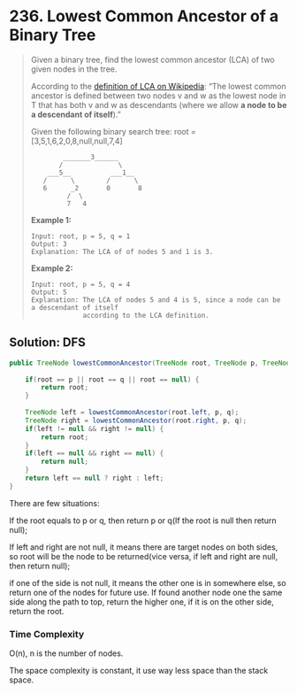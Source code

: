 # 236. Lowest Common Ancestor of a Binary Tree

> Given a binary tree, find the lowest common ancestor \(LCA\) of two given nodes in the tree.
>
> According to the [definition of LCA on Wikipedia](https://en.wikipedia.org/wiki/Lowest_common_ancestor): “The lowest common ancestor is defined between two nodes v and w as the lowest node in T that has both v and w as descendants \(where we allow **a node to be a descendant of itself**\).”
>
> Given the following binary search tree:  root = \[3,5,1,6,2,0,8,null,null,7,4\]
>
> ```text
>         _______3______
>        /              \
>     ___5__          ___1__
>    /      \        /      \
>    6      _2       0       8
>          /  \
>          7   4
> ```
>
> **Example 1:**
>
> ```text
> Input: root, p = 5, q = 1
> Output: 3
> Explanation: The LCA of of nodes 5 and 1 is 3.
> ```
>
> **Example 2:**
>
> ```text
> Input: root, p = 5, q = 4
> Output: 5
> Explanation: The LCA of nodes 5 and 4 is 5, since a node can be a descendant of itself
>              according to the LCA definition.
> ```

## Solution: DFS

```java
public TreeNode lowestCommonAncestor(TreeNode root, TreeNode p, TreeNode q) {
        
    if(root == p || root == q || root == null) {
        return root;
    }
    
    TreeNode left = lowestCommonAncestor(root.left, p, q);
    TreeNode right = lowestCommonAncestor(root.right, p, q);
    if(left != null && right != null) {
        return root;
    }
    if(left == null && right == null) {
        return null;
    }
    return left == null ? right : left;
}
```

There are few situations:

If the root equals to p or q, then return p or q\(If the root is null then return null\);

If left and right are not null, it means there are target nodes on both sides, so root will be the node to be returned\(vice versa, if left and right are null, then return null\);

if one of the side is not null, it means the other one is in somewhere else, so return one of the nodes for future use. If found another node one the same side along the path to top, return the higher one, if it is on the other side, return the root.

### Time Complexity

O\(n\), n is the number of nodes.

The space complexity is constant, it use way less space than the stack space.

